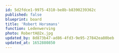 ```yaml
---
id: 5d2fdce1-9975-4310-be8b-b8390239362c
published: false
blueprint: board
title: 'Robert Horsmans'
function: Ledenwerving
photo: RobertH@2x.jpg
updated_by: 8d873b47-ad86-4fd3-9e95-27842ea80beb
updated_at: 1652880850
---
```

